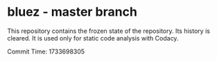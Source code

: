 # bluez - master branch

This repository contains the frozen state of the repository.
Its history is cleared. It is used only for static code
analysis with Codacy.

Commit Time: 1733698305